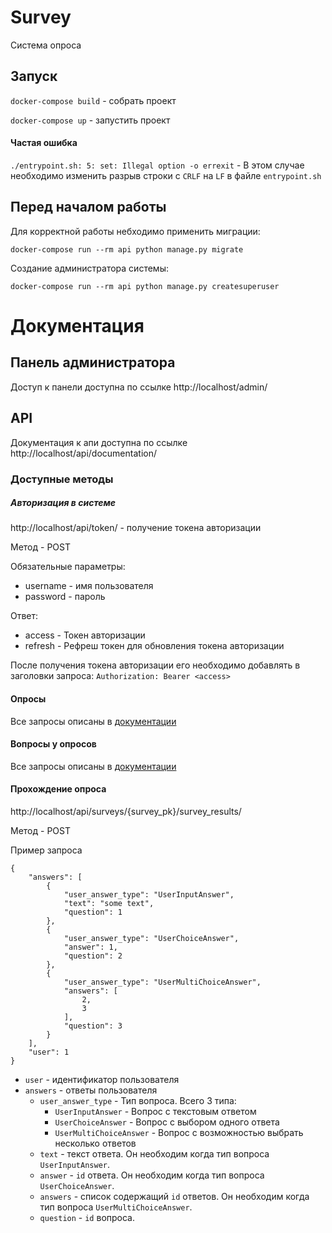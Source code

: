 # Survey

Система опроса

## Запуск

`docker-compose build` - собрать проект

`docker-compose up` - запустить проект

#### Частая ошибка 
`./entrypoint.sh: 5: set: Illegal option -o errexit` - В этом случае необходимо изменить разрыв строки с `CRLF` на `LF` 
в файле `entrypoint.sh`

## Перед началом работы

Для корректной работы небходимо применить миграции:

`docker-compose run --rm api python manage.py migrate`

Создание администратора системы:

`docker-compose run --rm api python manage.py createsuperuser`

# Документация

## Панель администратора

Доступ к панели доступна по ссылке http://localhost/admin/

## API

Документация к апи доступна по ссылке http://localhost/api/documentation/

### Доступные методы

##### Авторизация в системе

http://localhost/api/token/ - получение токена авторизации

Метод - POST

Обязательные параметры:
* username - имя пользователя
* password - пароль

Ответ:
* access - Токен авторизации
* refresh - Рефреш токен для обновления токена авторизации

После получения токена авторизации его необходимо добавлять в заголовки запроса:
`Authorization: Bearer <access>`

#### Опросы

Все запросы описаны в [документации](http://localhost/api/documentation/#tag/surveys) 

#### Вопросы у опросов

Все запросы описаны в [документации](http://localhost/api/documentation/#tag/surveys-questions)

#### Прохождение опроса

http://localhost/api/surveys/{survey_pk}/survey_results/

Метод - POST

Пример запроса
```
{
    "answers": [
        {
            "user_answer_type": "UserInputAnswer",
            "text": "some text",
            "question": 1
        },
        {
            "user_answer_type": "UserChoiceAnswer",
            "answer": 1,
            "question": 2
        },
        {
            "user_answer_type": "UserMultiChoiceAnswer",
            "answers": [
                2,
                3
            ],
            "question": 3
        }
    ],
    "user": 1
}
```
* `user` - идентификатор пользователя
* `answers` - ответы пользователя
  * `user_answer_type` - Тип вопроса. Всего 3 типа:
    * `UserInputAnswer` - Вопрос с текстовым ответом
    * `UserChoiceAnswer` - Вопрос с выбором одного ответа
    * `UserMultiChoiceAnswer` - Вопрос с возможностью выбрать несколько ответов
  * `text` - текст ответа. Он необходим когда тип вопроса `UserInputAnswer`.
  * `answer` - `id` ответа. Он необходим когда тип вопроса `UserChoiceAnswer`.
  * `answers` - список содержащий `id` ответов.  Он необходим когда тип вопроса `UserMultiChoiceAnswer`.
  * `question` - `id` вопроса.
